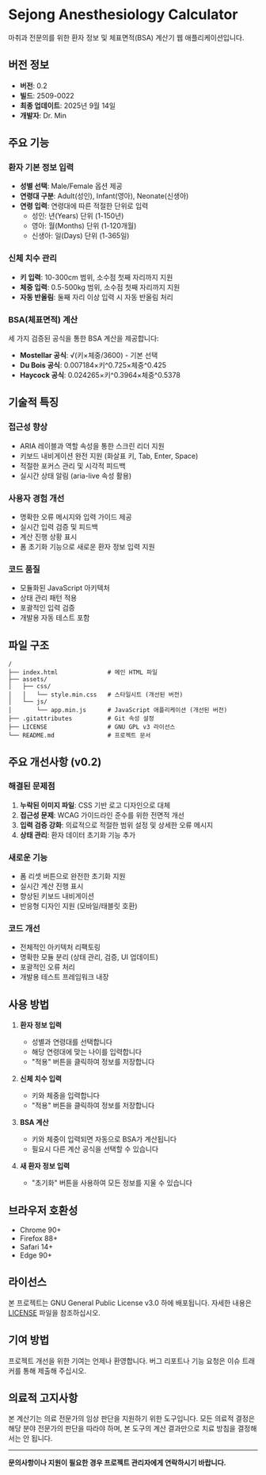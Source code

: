 # Sejong Anesthesiology Calculator

마취과 전문의를 위한 환자 정보 및 체표면적(BSA) 계산기 웹 애플리케이션입니다.

## 버전 정보

- **버전**: 0.2
- **빌드**: 2509-0022
- **최종 업데이트**: 2025년 9월 14일
- **개발자**: Dr. Min

## 주요 기능

### 환자 기본 정보 입력
- **성별 선택**: Male/Female 옵션 제공
- **연령대 구분**: Adult(성인), Infant(영아), Neonate(신생아)
- **연령 입력**: 연령대에 따른 적절한 단위로 입력
  - 성인: 년(Years) 단위 (1-150년)
  - 영아: 월(Months) 단위 (1-120개월)  
  - 신생아: 일(Days) 단위 (1-365일)

### 신체 치수 관리
- **키 입력**: 10-300cm 범위, 소수점 첫째 자리까지 지원
- **체중 입력**: 0.5-500kg 범위, 소수점 첫째 자리까지 지원
- **자동 반올림**: 둘째 자리 이상 입력 시 자동 반올림 처리

### BSA(체표면적) 계산
세 가지 검증된 공식을 통한 BSA 계산을 제공합니다:

- **Mostellar 공식**: √(키×체중/3600) - 기본 선택
- **Du Bois 공식**: 0.007184×키^0.725×체중^0.425  
- **Haycock 공식**: 0.024265×키^0.3964×체중^0.5378

## 기술적 특징

### 접근성 향상
- ARIA 레이블과 역할 속성을 통한 스크린 리더 지원
- 키보드 내비게이션 완전 지원 (화살표 키, Tab, Enter, Space)
- 적절한 포커스 관리 및 시각적 피드백
- 실시간 상태 알림 (aria-live 속성 활용)

### 사용자 경험 개선  
- 명확한 오류 메시지와 입력 가이드 제공
- 실시간 입력 검증 및 피드백
- 계산 진행 상황 표시
- 폼 초기화 기능으로 새로운 환자 정보 입력 지원

### 코드 품질
- 모듈화된 JavaScript 아키텍처
- 상태 관리 패턴 적용
- 포괄적인 입력 검증
- 개발용 자동 테스트 포함

## 파일 구조

```
/
├── index.html              # 메인 HTML 파일
├── assets/
│   ├── css/
│   │   └── style.min.css   # 스타일시트 (개선된 버전)
│   └── js/
│       └── app.min.js      # JavaScript 애플리케이션 (개선된 버전)
├── .gitattributes          # Git 속성 설정
├── LICENSE                 # GNU GPL v3 라이선스
└── README.md               # 프로젝트 문서
```

## 주요 개선사항 (v0.2)

### 해결된 문제점
1. **누락된 이미지 파일**: CSS 기반 로고 디자인으로 대체
2. **접근성 문제**: WCAG 가이드라인 준수를 위한 전면적 개선
3. **입력 검증 강화**: 의료적으로 적절한 범위 설정 및 상세한 오류 메시지
4. **상태 관리**: 환자 데이터 초기화 기능 추가

### 새로운 기능
- 폼 리셋 버튼으로 완전한 초기화 지원
- 실시간 계산 진행 표시
- 향상된 키보드 내비게이션
- 반응형 디자인 지원 (모바일/태블릿 호환)

### 코드 개선
- 전체적인 아키텍처 리팩토링
- 명확한 모듈 분리 (상태 관리, 검증, UI 업데이트)
- 포괄적인 오류 처리
- 개발용 테스트 프레임워크 내장

## 사용 방법

1. **환자 정보 입력**
   - 성별과 연령대를 선택합니다
   - 해당 연령대에 맞는 나이를 입력합니다
   - "적용" 버튼을 클릭하여 정보를 저장합니다

2. **신체 치수 입력**  
   - 키와 체중을 입력합니다
   - "적용" 버튼을 클릭하여 정보를 저장합니다

3. **BSA 계산**
   - 키와 체중이 입력되면 자동으로 BSA가 계산됩니다
   - 필요시 다른 계산 공식을 선택할 수 있습니다

4. **새 환자 정보 입력**
   - "초기화" 버튼을 사용하여 모든 정보를 지울 수 있습니다

## 브라우저 호환성

- Chrome 90+
- Firefox 88+  
- Safari 14+
- Edge 90+

## 라이선스

본 프로젝트는 GNU General Public License v3.0 하에 배포됩니다. 자세한 내용은 [LICENSE](LICENSE) 파일을 참조하십시오.

## 기여 방법

프로젝트 개선을 위한 기여는 언제나 환영합니다. 버그 리포트나 기능 요청은 이슈 트래커를 통해 제출해 주십시오.

## 의료적 고지사항

본 계산기는 의료 전문가의 임상 판단을 지원하기 위한 도구입니다. 모든 의료적 결정은 해당 분야 전문가의 판단을 따라야 하며, 본 도구의 계산 결과만으로 치료 방침을 결정해서는 안 됩니다.

---

**문의사항이나 지원이 필요한 경우 프로젝트 관리자에게 연락하시기 바랍니다.**